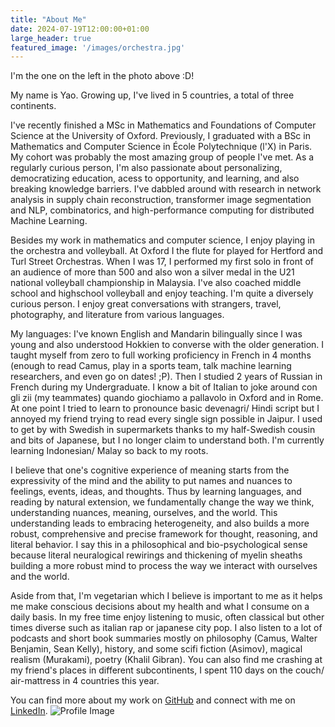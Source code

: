 ```yaml
---
title: "About Me"
date: 2024-07-19T12:00:00+01:00
large_header: true
featured_image: '/images/orchestra.jpg'
---
```


<div class="intro">
  
  I'm the one on the left in the photo above :D!

  My name is Yao. Growing up, I've lived in 5 countries, a total of three continents. 

  I've recently finished a MSc in Mathematics and Foundations of Computer Science at the University of Oxford. Previously, I graduated with a BSc in Mathematics and Computer Science in École Polytechnique (l'X) in Paris. My cohort was probably the most amazing group of people I've met. As a regularly curious person, I'm also passionate about personalizing, democratizing education, acess to opportunity, and learning, and also breaking knowledge barriers. I've dabbled around with research in network analysis in supply chain reconstruction, transformer image segmentation and NLP, combinatorics, and high-performance computing for distributed Machine Learning. 

  Besides my work in mathematics and computer science, I enjoy playing in the orchestra and volleyball. At Oxford I the flute for played for Hertford and Turl Street Orchestras. When I was 17, I performed my first solo in front of an audience of more than 500 and also won a silver medal in the U21 national volleyball championship in Malaysia. I've also coached middle school and highschool volleyball and enjoy teaching. I'm quite a diversely curious person. I enjoy great conversations with strangers, travel, photography, and literature from various languages. 

  My languages: I've known English and Mandarin bilingually since I was young and also understood Hokkien to converse with the older generation. I taught myself from zero to full working proficiency in French in 4 months (enough to read Camus, play in a sports team, talk machine learning researchers, and even go on dates! ;P). Then I studied 2 years of Russian in French during my Undergraduate. I know a bit of Italian to joke around con gli zii (my teammates) quando giochiamo a pallavolo in Oxford and in Rome. At one point I tried to learn to pronounce basic devenagri/ Hindi script but I annoyed my friend trying to read every single sign possible in Jaipur. I used to get by with Swedish in supermarkets thanks to my half-Swedish cousin and bits of Japanese, but I no longer claim to understand both. I'm currently learning Indonesian/ Malay so back to my roots. 

  I believe that one's cognitive experience of meaning starts from the expressivity of the mind and the ability to put names and nuances to feelings, events, ideas, and thoughts. Thus by learning languages, and reading by natural extension, we fundamentally change the way we think, understanding nuances, meaning, ourselves, and the world. This understanding leads to embracing heterogeneity, and also builds a more robust, comprehensive and precise framework for thought, reasoning, and literal behavior. I say this in a philosophical and bio-psychological sense because literal neuralogical rewirings and thickening of myelin sheaths building a more robust mind to process the way we interact with ourselves and the world.
  
  Aside from that, I'm vegetarian which I believe is important to me as it helps me make conscious decisions about my health and what I consume on a daily basis. In my free time enjoy listening to music, often classical but other times diverse such as italian rap or japanese city pop. I also listen to a lot of podcasts and short book summaries mostly on philosophy (Camus, Walter Benjamin, Sean Kelly), history, and some scifi fiction (Asimov), magical realism (Murakami), poetry (Khalil Gibran). You can also find me crashing at my friend's places in different subcontinents, I spent 110 days on the couch/ air-mattress in 4 countries this year.
  

  You can find more about my work on [GitHub](https://github.com/yao-creative) and connect with me on [LinkedIn](https://www.linkedin.com/in/yi-yao-tan-9719301a3/).
  <img src="/images/profile.jpg" alt="Profile Image" class="profile-image">
</div>
